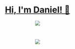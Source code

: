 
# <div align="center">[Hi, I'm Daniel! 👋](https://daninator1.github.io/)</div>

<p align="center"><img src="https://github-readme-stats.vercel.app/api?username=Daninator1&show_icons=true&count_private=true&hide_border=true&theme=github_dark" align="center" /></p>  

<br>

<p align="center">
<img src="https://komarev.com/ghpvc/?username=Daninator1&&style=flat-square" align="center" />
</p>
